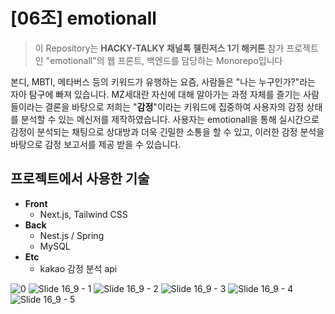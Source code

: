 # [06조] emotionall

> 이 Repository는 **HACKY-TALKY 채널톡 챌린저스 1기 해커톤** 참가 프로젝트인 "emotionall"의 웹 프론트, 백엔드를 담당하는 Monorepo입니다

본디, MBTI, 메타버스 등의 키워드가 유행하는 요즘, 사람들은 "나는 누구인가?"라는 자아 탐구에 빠져 있습니다. MZ세대란 자신에 대해 알아가는 과정 자체를 즐기는 사람들이라는 결론을 바탕으로 저희는 "**감정**"이라는 키워드에 집중하여 사용자의 감정 상태를 분석할 수 있는 메신저를 제작하였습니다.
사용자는 emotionall을 통해 실시간으로 감정이 분석되는 채팅으로 상대방과 더욱 긴밀한 소통을 할 수 있고, 이러한 감정 분석을 바탕으로 감정 보고서를 제공 받을 수 있습니다.

## 프로젝트에서 사용한 기술

- **Front**
  - Next.js, Tailwind CSS
- **Back**
  - Nest.js / Spring
  - MySQL
- **Etc**
  - kakao 감정 분석 api

![0](https://user-images.githubusercontent.com/84715637/219937059-8797f759-e13f-4c99-89c0-0baae38f5cd2.png)
![Slide 16_9 - 1](https://user-images.githubusercontent.com/84715637/219937057-a41abee6-dd44-4322-bf77-112f3df5b1c6.png)
![Slide 16_9 - 2](https://user-images.githubusercontent.com/84715637/219937052-f13dff53-bfdf-4547-8373-29fb7c083fcd.png)
![Slide 16_9 - 3](https://user-images.githubusercontent.com/84715637/219937049-9293ec67-abec-44c5-a8d2-df19cc4f4eb9.png)
![Slide 16_9 - 4](https://user-images.githubusercontent.com/84715637/219937056-27b671b0-52a0-47d4-b40f-0aedcaad2434.png)
![Slide 16_9 - 5](https://user-images.githubusercontent.com/84715637/219937054-4e5c4675-d62d-4335-a319-d86251a4f6fe.png)
